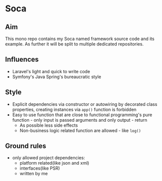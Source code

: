 # Soca

## Aim

This mono repo contains my Soca named framework source code and its example. As further it will be split to multiple dedicated repositories.

## Influences

- Laravel's light and quick to write code
- Symfony's Java Spring's bureaucratic style

## Style

- Explicit dependencies via constructor or autowiring by decorated class properties, creating instances via `app()` function is forbidden
- Easy to use function that are close to functional programming's pure function - only input is passed arguments and only output - return
  - As possible less side effects
  - Non-business logic related function are allowed - like `log()`

## Ground rules

- only allowed project dependencies:
  - platform related(like json and xml)
  - interfaces(like PSR)
  - written by me